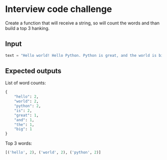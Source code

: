 # Interview code challenge

Create a function that will receive a string, so will count the words and than build a top 3 hanking.

## Input

```python
text = "Hello world! Hello Python. Python is great, and the world is big."
```

## Expected outputs

List of word counts:

```python
{
    "hello": 2,
    "world": 2,
    "python": 2,
    "is": 2,
    "great": 1,
    "and": 1,
    "the": 1,
    "big": 1
}
```

Top 3 words:

```python
[('hello', 2), ('world', 2), ('python', 2)]
```
